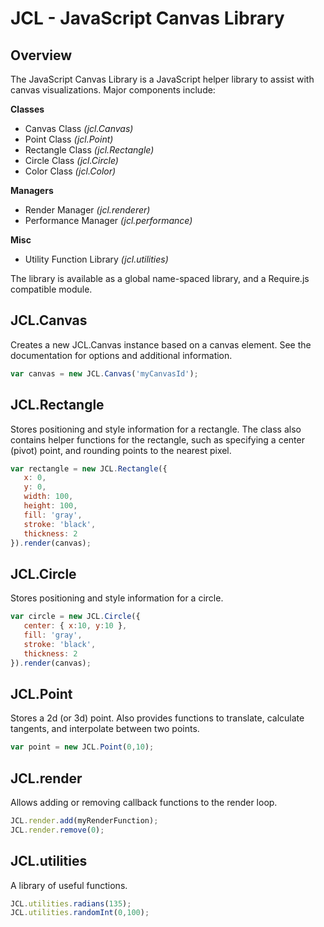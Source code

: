 JCL - JavaScript Canvas Library
===============================

Overview
--------

The JavaScript Canvas Library is a JavaScript helper library to assist with canvas visualizations. Major components include:

**Classes**
- Canvas Class *(jcl.Canvas)*
- Point Class *(jcl.Point)*
- Rectangle Class *(jcl.Rectangle)*
- Circle Class *(jcl.Circle)*
- Color Class *(jcl.Color)*

**Managers**
- Render Manager *(jcl.renderer)*
- Performance Manager *(jcl.performance)*

**Misc**
- Utility Function Library *(jcl.utilities)*

The library is available as a global name-spaced library, and a Require.js compatible module.

JCL.Canvas
----------

Creates a new JCL.Canvas instance based on a canvas element. See the documentation for options and additional information.

```javascript
var canvas = new JCL.Canvas('myCanvasId');
```

JCL.Rectangle
-------------

Stores positioning and style information for a rectangle. The class also contains helper functions for the rectangle, such as specifying a center (pivot) point, and rounding points to the nearest pixel.

```javascript
var rectangle = new JCL.Rectangle({
   x: 0,
   y: 0,
   width: 100,
   height: 100,
   fill: 'gray',
   stroke: 'black',
   thickness: 2
}).render(canvas);
```

JCL.Circle
----------

Stores positioning and style information for a circle.

```javascript
var circle = new JCL.Circle({
   center: { x:10, y:10 },
   fill: 'gray',
   stroke: 'black',
   thickness: 2
}).render(canvas);
```

JCL.Point
---------

Stores a 2d (or 3d) point. Also provides functions to translate, calculate tangents, and interpolate between two points.

```javascript
var point = new JCL.Point(0,10);
```

JCL.render
----------

Allows adding or removing callback functions to the render loop.

```javascript
JCL.render.add(myRenderFunction);
JCL.render.remove(0);
```

JCL.utilities
-------------

A library of useful functions.

```javascript
JCL.utilities.radians(135);
JCL.utilities.randomInt(0,100);
```